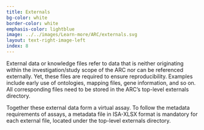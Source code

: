 ```yaml
---
title: Externals
bg-color: white
border-color: white
emphasis-color: lightblue
image: ../../images/Learn-more/ARC/externals.svg
layout: text-right-image-left
index: 8
---
```


External data or knowledge files refer to data that is neither originating within the investigation/study scope of the ARC nor can be referenced externally. Yet, these files are required to ensure reproducibility. Examples include early use of ontologies, mapping files, gene information, and so on. All corresponding files need to be stored in the ARC’s top-level externals directory.

Together these external data form a virtual assay. To follow the metadata requirements of assays, a metadata file in ISA-XLSX format is mandatory for each external file, located under the top-level externals directory.
